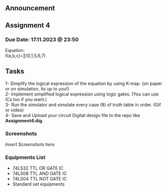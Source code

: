 ## Announcement

## Assignment 4
### Due Date: 17.11.2023 @ 23:50

Equation:  
f(a,b,c)=∑(0,1,5,6,7)

## Tasks
1- Simplify the logical expression of the equation by using K-map. (on paper or on simulation, its up to you!)  
2- Implement simplified logical expression using logic gates. (You can use ICs too if you want.)  
3- Run the simulator and simulate every case (8) of truth table in order. (Gif or video)  
4- Save and Upload your circuit Digital design file to the repo like **Assignment4.dig**. 

### Screenshots

*Insert Screenshots here*

### Equipments List

- 74LS32 TTL OR GATE IC
- 74LS08 TTL AND GATE IC
- 74LS04 TTL NOT GATE IC
- Standard set equipments